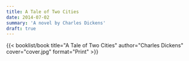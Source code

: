 ```yaml
---
title: A Tale of Two Cities
date: 2014-07-02
summary: 'A novel by Charles Dickens'
draft: true
---
```


{{< booklist/book
title="A Tale of Two Cities"
author="Charles Dickens"
cover="cover.jpg"
format="Print" >}}
